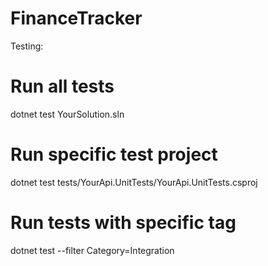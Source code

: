 # FinanceTracker

Testing:

# Run all tests

dotnet test YourSolution.sln

# Run specific test project

dotnet test tests/YourApi.UnitTests/YourApi.UnitTests.csproj

# Run tests with specific tag

dotnet test --filter Category=Integration
